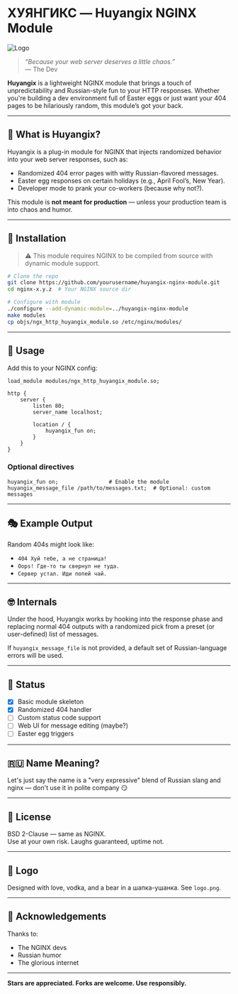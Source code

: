 # ХУЯНГИКС — Huyangix NGINX Module

![Logo](./logo.png)

> _“Because your web server deserves a little chaos.”_  
> — The Dev

**Huyangix** is a lightweight NGINX module that brings a touch of unpredictability and Russian-style fun to your HTTP responses. Whether you're building a dev environment full of Easter eggs or just want your 404 pages to be hilariously random, this module’s got your back.

---

## 🧠 What is Huyangix?

Huyangix is a plug-in module for NGINX that injects randomized behavior into your web server responses, such as:

- Randomized 404 error pages with witty Russian-flavored messages.
- Easter egg responses on certain holidays (e.g., April Fool’s, New Year).
- Developer mode to prank your co-workers (because why not?).

This module is **not meant for production** — unless your production team is into chaos and humor.

---

## 🔧 Installation

> ⚠️ This module requires NGINX to be compiled from source with dynamic module support.

```bash
# Clone the repo
git clone https://github.com/yourusername/huyangix-nginx-module.git
cd nginx-x.y.z  # Your NGINX source dir

# Configure with module
./configure --add-dynamic-module=../huyangix-nginx-module
make modules
cp objs/ngx_http_huyangix_module.so /etc/nginx/modules/
```

---

## 🧪 Usage

Add this to your NGINX config:

```nginx
load_module modules/ngx_http_huyangix_module.so;

http {
    server {
        listen 80;
        server_name localhost;

        location / {
            huyangix_fun on;
        }
    }
}
```

### Optional directives

```nginx
huyangix_fun on;                # Enable the module
huyangix_message_file /path/to/messages.txt;  # Optional: custom messages
```

---

## 🎭 Example Output

Random 404s might look like:

- `404 Хуй тебе, а не страница!`
- `Oops! Где-то ты свернул не туда.`
- `Сервер устал. Иди попей чай.`

---

## 🤓 Internals

Under the hood, Huyangix works by hooking into the response phase and replacing normal 404 outputs with a randomized pick from a preset (or user-defined) list of messages.

If `huyangix_message_file` is not provided, a default set of Russian-language errors will be used.

---

## 🚧 Status

- [x] Basic module skeleton
- [x] Randomized 404 handler
- [ ] Custom status code support
- [ ] Web UI for message editing (maybe?)
- [ ] Easter egg triggers

---

## 🇷🇺 Name Meaning?

Let's just say the name is a "very expressive" blend of Russian slang and nginx — don't use it in polite company 😏

---

## 📜 License

BSD 2-Clause — same as NGINX.  
Use at your own risk. Laughs guaranteed, uptime not.

---

## 🐻 Logo

Designed with love, vodka, and a bear in a шапка-ушанка. See `logo.png`.

---

## 👏 Acknowledgements

Thanks to:
- The NGINX devs
- Russian humor
- The glorious internet

---

**Stars are appreciated. Forks are welcome. Use responsibly.**
